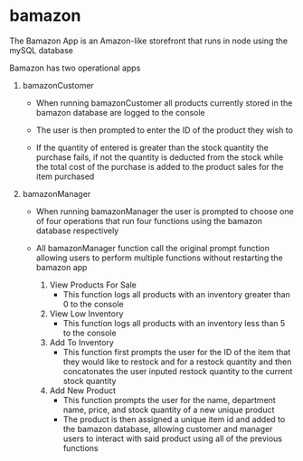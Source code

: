 # bamazon

The Bamazon App is an Amazon-like storefront that runs in node using the mySQL database

Bamazon has two operational apps

1. bamazonCustomer
    - When running bamazonCustomer all products currently stored in the bamazon database are logged to the console

    - The user is then prompted to enter the ID of the product they wish to 

    - If the quantity of entered is greater than the stock quantity the purchase fails, if not the quantity is deducted from the stock while the total cost of the purchase is added to the product sales for the item purchased

2. bamazonManager
    - When running bamazonManager the user is prompted to choose one of four operations that run four functions using the bamazon database respectively
    - All bamazonManager function call the original prompt function allowing users to perform multiple functions without restarting the bamazon app

        1. View Products For Sale
            - This function logs all products with an inventory greater than 0 to the console
        2. View Low Inventory
            - This function logs all products with an inventory less than 5 to the console
        3. Add To Inventory
            - This function first prompts the user for the ID of the item that they would like to restock and for a restock quantity and then concatonates the user inputed restock quantity to the current stock quantity
        4. Add New Product
            - This function prompts the user for the name, department name, price, and stock quantity of a new unique product
            - The product is then assigned a unique item id and added to the bamazon database, allowing customer and manager users to interact with said product using all of the previous functions
